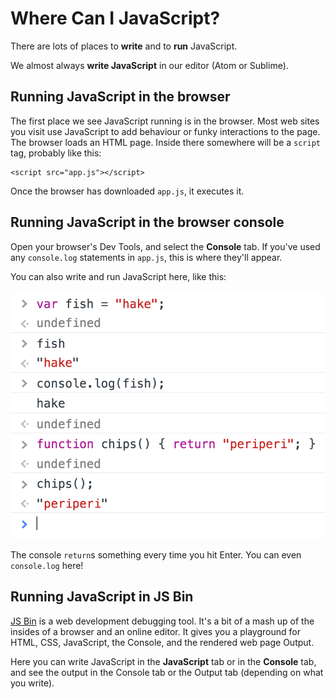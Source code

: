 # Where Can I JavaScript?

There are lots of places to **write** and to **run** JavaScript.

We almost always **write JavaScript** in our editor (Atom or Sublime).

## Running JavaScript in the browser

The first place we see JavaScript running is in the browser. Most web sites you visit use JavaScript to add behaviour or funky interactions to the page. The browser loads an HTML page. Inside there somewhere will be a `script` tag, probably like this:

```
<script src="app.js"></script>
```

Once the browser has downloaded `app.js`, it executes it.

## Running JavaScript in the browser console

Open your browser's Dev Tools, and select the **Console** tab. If you've used any `console.log` statements in `app.js`, this is where they'll appear.

You can also write and run JavaScript here, like this:

![](img/browser-console.png)

The console `return`s something every time you hit Enter. You can even `console.log` here!

## Running JavaScript in JS Bin

[JS Bin](https://jsbin.com/) is a web development debugging tool. It's a bit of a mash up of the insides of a browser and an online editor. It gives you a playground for HTML, CSS, JavaScript, the Console, and the rendered web page Output.

Here you can write JavaScript in the **JavaScript** tab or in the **Console** tab, and see the output in the Console tab or the Output tab (depending on what you write).
